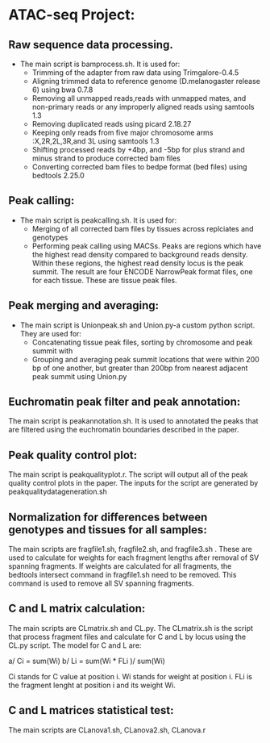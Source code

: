 # **ATAC-seq Project:**

## Raw sequence data processing. 

+ The main script is bamprocess.sh. It is used for:
  - Trimming of the adapter from raw data using Trimgalore-0.4.5
  - Aligning trimmed data to reference genome (D.melanogaster release 6) using bwa 0.7.8
  - Removing all unmapped reads,reads with unmapped mates, and non-primary reads or any improperly aligned reads using samtools 1.3
  - Removing duplicated reads using picard 2.18.27
  - Keeping only reads from five major chromosome arms :X,2R,2L,3R,and 3L using samtools 1.3
  - Shifting processed reads by +4bp, and -5bp for plus strand and minus strand to produce corrected bam files
  - Converting corrected bam files to bedpe format (bed files) using bedtools 2.25.0

## Peak calling:

+ The main script is peakcalling.sh. It is used for:
  - Merging of all corrected bam files by tissues across replciates and genotypes
  - Performing peak calling using MACSs. Peaks are regions which have the highest read density compared to background reads density. Within these regions, the highest read density locus is the peak summit. The result are four ENCODE NarrowPeak format files, one for each tissue. These are tissue peak files. 
  
## Peak merging and averaging:

+ The main script is Unionpeak.sh and Union.py-a custom python script. They are used for:
  - Concatenating tissue peak files, sorting by chromosome and peak summit with
  - Grouping and averaging peak summit locations that were within 200 bp of one another, but greater than 200bp from nearest adjacent peak summit using Union.py 

## Euchromatin peak filter and peak annotation: 

The main script is peakannotation.sh. It is used to annotated the peaks that are filtered using the euchromatin boundaries described in the paper. 

## Peak quality control plot:

The main script is peakqualityplot.r. The script will output all of the peak quality control plots in the paper. The inputs for the script are generated by peakqualitydatageneration.sh

## Normalization for differences between genotypes and tissues for all samples:

The main scripts are fragfile1.sh, fragfile2.sh, and fragfile3.sh . These are used to calculate for weights for each fragment lengths after removal of SV spanning fragments. If weights are calculated for all fragments, the bedtools intersect command in fragfile1.sh need to be removed. This command is used to remove all SV spanning fragments. 

## C and L matrix calculation:

The main scripts are CLmatrix.sh and CL.py. The CLmatrix.sh is the script that process fragment files and calculate for C and L by locus using the CL.py script. The model for C and L are:

a/ Ci = sum(Wi)
b/ Li = sum(Wi * FLi )/ sum(Wi)

Ci stands for C value at position i. Wi stands for weight at position i. FLi is the fragment lenght at position i and its weight Wi. 

## C and L matrices statistical test:

The main scripts are CLanova1.sh, CLanova2.sh, CLanova.r



